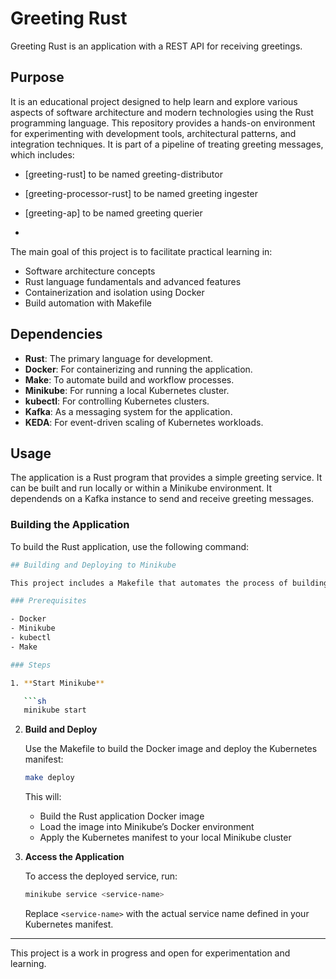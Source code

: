 # Greeting Rust

Greeting Rust is an application with a REST API for receiving greetings.

## Purpose
It is an educational project designed to help learn and explore various aspects of software architecture and modern technologies using the Rust programming language.
This repository provides a hands-on environment for experimenting with development tools, architectural patterns, and integration techniques.
It is part of a pipeline of treating greeting messages, which includes:

- [greeting-rust] to be named greeting-distributor 
- [greeting-processor-rust] to be named greeting ingester
- [greeting-ap] to be named greeting querier

- 
The main goal of this project is to facilitate practical learning in:
- Software architecture concepts
- Rust language fundamentals and advanced features
- Containerization and isolation using Docker
- Build automation with Makefile

## Dependencies

- **Rust**: The primary language for development.
- **Docker**: For containerizing and running the application.
- **Make**: To automate build and workflow processes.
- **Minikube**: For running a local Kubernetes cluster.
- **kubectl**: For controlling Kubernetes clusters.
- **Kafka**: As a messaging system for the application.
- **KEDA**: For event-driven scaling of Kubernetes workloads.


## Usage
The application is a Rust program that provides a simple greeting service. 
It can be built and run locally or within a Minikube environment.
It dependends on a Kafka instance to send and receive greeting messages.


### Building the Application
To build the Rust application, use the following command:

```sh
## Building and Deploying to Minikube

This project includes a Makefile that automates the process of building the Docker image, loading it into Minikube, and deploying the application using a local Kubernetes manifest.

### Prerequisites

- Docker
- Minikube
- kubectl
- Make

### Steps

1. **Start Minikube**

   ```sh
   minikube start
   ```

2. **Build and Deploy**

   Use the Makefile to build the Docker image and deploy the Kubernetes manifest:

   ```sh
   make deploy
   ```

   This will:
   - Build the Rust application Docker image
   - Load the image into Minikube’s Docker environment
   - Apply the Kubernetes manifest to your local Minikube cluster

3. **Access the Application**

   To access the deployed service, run:

   ```sh
   minikube service <service-name>
   ```

   Replace `<service-name>` with the actual service name defined in your Kubernetes manifest.

---

This project is a work in progress and open for experimentation and learning.
